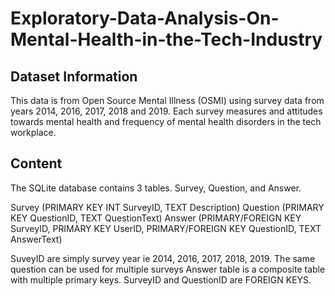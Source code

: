 # Exploratory-Data-Analysis-On-Mental-Health-in-the-Tech-Industry


## Dataset Information

This data is from Open Source Mental Illness (OSMI) using survey data from years 2014, 2016, 2017, 2018 and 2019. Each survey measures and attitudes towards mental health and frequency of mental health disorders in the tech workplace. 


## Content

The SQLite database contains 3 tables. Survey, Question, and Answer.

Survey (PRIMARY KEY INT SurveyID, TEXT Description)
Question (PRIMARY KEY QuestionID, TEXT QuestionText)
Answer (PRIMARY/FOREIGN KEY SurveyID, PRIMARY KEY UserID, PRIMARY/FOREIGN KEY QuestionID, TEXT AnswerText)

SuveyID are simply survey year ie 2014, 2016, 2017, 2018, 2019.
The same question can be used for multiple surveys
Answer table is a composite table with multiple primary keys. SurveyID and QuestionID are FOREIGN KEYS.
